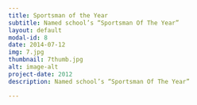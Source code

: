 ```yaml
---
title: Sportsman of the Year
subtitle: Named school’s “Sportsman Of The Year” 
layout: default
modal-id: 8
date: 2014-07-12
img: 7.jpg
thumbnail: 7thumb.jpg
alt: image-alt
project-date: 2012
description: Named school’s “Sportsman Of The Year” 

---
```

